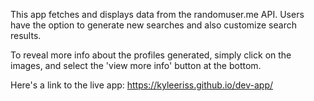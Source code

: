 This app fetches and displays data from the randomuser.me API. Users have the option to generate new searches and also customize search results.

To reveal more info about the profiles generated, simply click on the images, and select the 'view more info' button at the bottom.

Here's a link to the live app: https://kyleeriss.github.io/dev-app/
